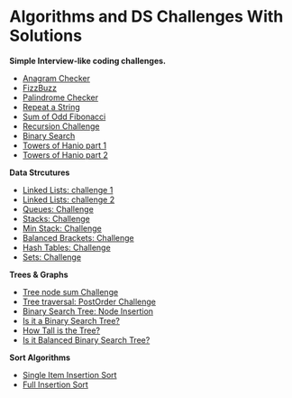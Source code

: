 # Algorithms and DS Challenges With Solutions

**Simple Interview-like coding challenges.**
- [Anagram Checker](./Challenges%20with%20Solutions/anagram-cherelemma-main/)
- [FizzBuzz](./Challenges%20with%20Solutions/fizzbuzz-cherelemma-main/)
- [Palindrome Checker](./Challenges%20with%20Solutions/palindrome-cherelemma-main/)
- [Repeat a String](./Challenges%20with%20Solutions/repeat-a-string-cherelemma-main/)
- [Sum of Odd Fibonacci](./Challenges%20with%20Solutions/sum-all-odd-fibonacci-numbers-cherelemma-main/)
- [Recursion Challenge](./Challenges%20with%20Solutions/recursion-cherelemma-main/)
- [Binary Search](./Challenges%20with%20Solutions/binary-search-cherelemma-main/)
- [Towers of Hanio part 1](./Challenges%20with%20Solutions/towers-of-hanoi---part-1-cherelemma-main/)
- [Towers of Hanio part 2](./Challenges%20with%20Solutions/towers-of-hanoi---part-2-cherelemma-main/)

**Data Strcutures**
- [Linked Lists: challenge 1](./Challenges%20with%20Solutions/linked-lists-cherelemma-main/)
- [Linked Lists: challenge 2](./Challenges%20with%20Solutions/linked-lists-next-step-cherelemma-main/)
- [Queues: Challenge](./Challenges%20with%20Solutions/queue-cherelemma-main/)
- [Stacks: Challenge](./Challenges%20with%20Solutions/stack-cherelemma-main/)
- [Min Stack: Challenge](./Challenges%20with%20Solutions/min-stack-cherelemma-main/)
- [Balanced Brackets: Challenge](./Challenges%20with%20Solutions/balanced-brackets-cherelemma-main/)
- [Hash Tables: Challenge](./Challenges%20with%20Solutions/hash-tables-cherelemma-main/)
- [Sets: Challenge](./Challenges%20with%20Solutions/sets-cherelemma-main/)

**Trees & Graphs**
- [Tree node sum Challenge](./Challenges%20with%20Solutions/trees-cherelemma-main/)
- [Tree traversal: PostOrder Challenge](./Challenges%20with%20Solutions/tree-traversal-cherelemma-main/)
- [Binary Search Tree: Node Insertion](./Challenges%20with%20Solutions/binary-search-tree-cherelemma-main/)
- [Is it a Binary Search Tree?](./Challenges%20with%20Solutions/is-it-a-binary-search-tree-cherelemma-main/)
- [How Tall is the Tree?](./Challenges%20with%20Solutions/how-tall-is-the-tree-cherelemma-main/)
- [Is it Balanced Binary Search Tree?](./Challenges%20with%20Solutions/is-the-binary-search-tree-balanced-cherelemma-main/)

**Sort Algorithms**
- [Single Item Insertion Sort](./Challenges%20with%20Solutions/insertion-sort-intro-cherelemma-main/)
- [Full Insertion Sort](./Challenges%20with%20Solutions/insertion-sort-cherelemma-main/)